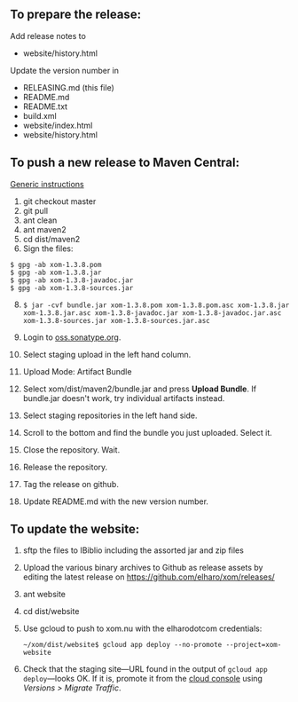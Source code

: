 
## To prepare the release:

Add release notes to 

* website/history.html

Update the version number in

* RELEASING.md (this file)
* README.md
* README.txt
* build.xml
* website/index.html
* website/history.html

## To push a new release to Maven Central:

[Generic instructions](https://central.sonatype.org/pages/manual-staging-bundle-creation-and-deployment.html)

1. git checkout master
2. git pull
3. ant clean
5. ant maven2
6. cd dist/maven2
7. Sign the files:

  ```
  $ gpg -ab xom-1.3.8.pom
  $ gpg -ab xom-1.3.8.jar
  $ gpg -ab xom-1.3.8-javadoc.jar
  $ gpg -ab xom-1.3.8-sources.jar
  ```

8. `$ jar -cvf bundle.jar xom-1.3.8.pom xom-1.3.8.pom.asc xom-1.3.8.jar xom-1.3.8.jar.asc xom-1.3.8-javadoc.jar xom-1.3.8-javadoc.jar.asc xom-1.3.8-sources.jar xom-1.3.8-sources.jar.asc`

9. Login to [oss.sonatype.org](https://oss.sonatype.org/#welcome).

10. Select staging upload in the left hand column.

11. Upload Mode: Artifact Bundle

12. Select xom/dist/maven2/bundle.jar and press **Upload Bundle**. If bundle.jar doesn't work, try individual artifacts instead. 

13. Select staging repositories in the left hand side.

14. Scroll to the bottom and find the bundle you just uploaded. Select it.

15. Close the repository. Wait.

16. Release the repository.

17. Tag the release on github.

18. Update README.md with the new version number.

## To update the website:

1. sftp the files to IBiblio including the assorted jar and zip files

2. Upload the various binary archives to Github as release assets by editing the latest release on https://github.com/elharo/xom/releases/

3. ant website

4. cd dist/website

5. Use gcloud to push to xom.nu with the elharodotcom credentials:

    `~/xom/dist/website$ gcloud app deploy --no-promote --project=xom-website`

6. Check that the staging site—URL found in the output of `gcloud app deploy`—looks OK. If it is, promote it from the [cloud console](https://console.cloud.google.com) using *Versions > Migrate Traffic*.
